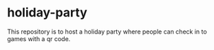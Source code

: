 # holiday-party
This repository is to host a holiday party where people can check in to games with a qr code.
